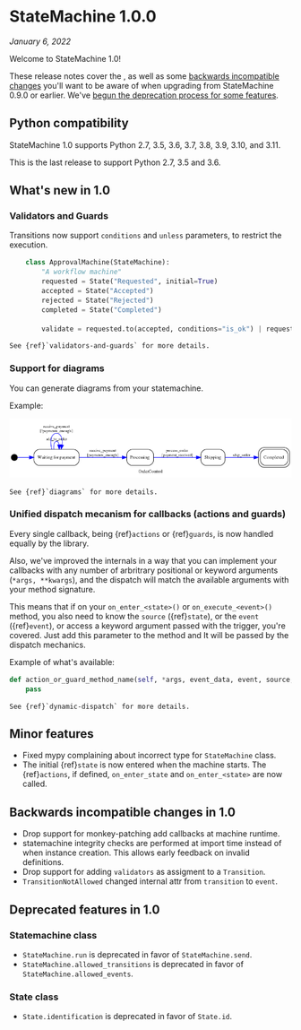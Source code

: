 # StateMachine 1.0.0

*January 6, 2022*

Welcome to StateMachine 1.0!

These release notes cover the [](#whats-new-in-10), as well as
some [backwards incompatible changes](#backwards-incompatible-changes-in-10) you'll
want to be aware of when upgrading from StateMachine 0.9.0 or earlier. We've
[begun the deprecation process for some features](#deprecated-features-in-10).


## Python compatibility

StateMachine 1.0 supports Python 2.7, 3.5, 3.6, 3.7, 3.8, 3.9, 3.10, and 3.11.

This is the last release to support Python 2.7, 3.5 and 3.6.

## What's new in 1.0


### Validators and Guards

Transitions now support `conditions` and `unless` parameters, to restrict
the execution.

```python
    class ApprovalMachine(StateMachine):
        "A workflow machine"
        requested = State("Requested", initial=True)
        accepted = State("Accepted")
        rejected = State("Rejected")
        completed = State("Completed")

        validate = requested.to(accepted, conditions="is_ok") | requested.to(rejected)
```

```{seealso}
See {ref}`validators-and-guards` for more details.
```

### Support for diagrams

You can generate diagrams from your statemachine.

Example:

![OrderControl](../images/order_control_machine_initial.png)


```{seealso}
See {ref}`diagrams` for more details.
```

### Unified dispatch mecanism for callbacks (actions and guards)

Every single callback, being {ref}`actions` or {ref}`guards`, is now handled equally by the library.

Also, we've improved the internals in a way that you can implement your callbacks with any
number of arbritrary positional or keyword arguments (`*args, **kwargs`), and the dispatch will
match the available arguments with your method signature.

This means that if on your `on_enter_<state>()` or `on_execute_<event>()` method, you also
need to know the `source` ({ref}`state`), or the `event` ({ref}`event`), or access a keyword
argument passed with the trigger, you're covered. Just add this parameter to the method and It
 will be passed by the dispatch mechanics.

Example of what's available:

```py
def action_or_guard_method_name(self, *args, event_data, event, source, state, model, **kwargs):
    pass
```

```{seealso}
See {ref}`dynamic-dispatch` for more details.
```

## Minor features

- Fixed mypy complaining about incorrect type for ``StateMachine`` class.
- The initial {ref}`state` is now entered when the machine starts. The {ref}`actions`, if defined,
  `on_enter_state` and `on_enter_<state>` are now called.



## Backwards incompatible changes in 1.0

- Drop support for monkey-patching add callbacks at machine runtime.
- statemachine integrity checks are performed at import time instead of when
  instance creation. This allows early feedback on invalid definitions.
- Drop support for adding `validators` as assigment to a `Transition`.
- `TransitionNotAllowed` changed internal attr from `transition` to `event`.


## Deprecated features in 1.0

### Statemachine class

- `StateMachine.run` is deprecated in favor of `StateMachine.send`.
- `StateMachine.allowed_transitions` is deprecated in favor of `StateMachine.allowed_events`.

### State class

- `State.identification` is deprecated in favor of `State.id`.

